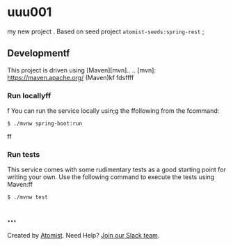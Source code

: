 # uuu001
my new project
.
Based on seed project `atomist-seeds:spring-rest`
;
## Developmentf

This project is driven using [Maven][mvn]..
..
[mvn]: https://maven.apache.org/ (Maven)kf
fdsffff
### Run locallyff
f
You can run the service locally usin;g the ffollowing from the fcommand:

```fkjff
$ ./mvnw spring-boot:run
```
ff
### Run tests

This service comes with some rudimentary tests as a good starting
point for writing your own.  Use the following command to execute the
tests using Maven:ff

```
$ ./mvnw test
```
...
---

Created by [Atomist][atomist].
Need Help?  [Join our Slack team][slack].

[atomist]: https://www.atomist.com/ (Atomist - How Teams Deliver Software)
[slack]: https://join.atomist.com/ (Atomist Community Slack Workspace)
